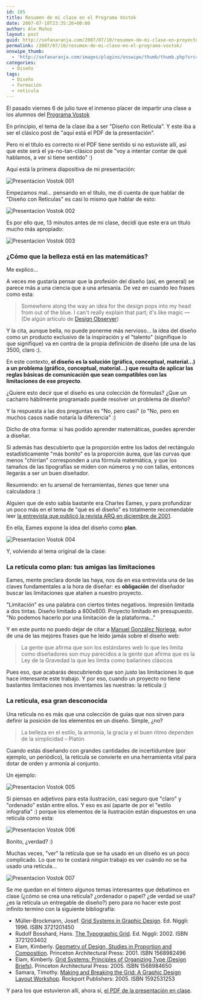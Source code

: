 ```yaml
---
id: 185
title: Resumen de mi clase en el Programa Vostok
date: 2007-07-10T23:35:26+00:00
author: Ale Muñoz
layout: post
guid: http://sofanaranja.com/2007/07/10/resumen-de-mi-clase-en-proyecto-vostok/
permalink: /2007/07/10/resumen-de-mi-clase-en-el-programa-vostok/
onswipe_thumb:
  - 'http://sofanaranja.com/images/plugins/onswipe/thumb/thumb.php?src=/images/2007/07/presentacion-vostok-001.png&amp;w=600&amp;h=800&amp;zc=1&amp;q=75&amp;f=0'
categories:
  - Diseño
tags:
  - Diseño
  - Formación
  - reticula
---
```

El pasado viernes 6 de julio tuve el inmenso placer de impartir una clase a los alumnos del [Programa Vostok](http://www.programavostok.com/)

En principio, el tema de la clase iba a ser "Diseño con Retícula". Y este iba a ser el clásico post de "aquí está el PDF de la presentación".

Pero ni el título es correcto ni el PDF tiene sentido si no estuviste allí, así que este será el ya-no-tan-clásico post de "voy a intentar contar de qué hablamos, a ver si tiene sentido" :)

Aquí está la primera diapositiva de mi presentación:

![Presentacion Vostok 001](/images/2007/07/presentacion-vostok-001.png)

Empezamos mal... pensando en el título, me di cuenta de que hablar de "Diseño con Retículas" es casi lo mismo que hablar de esto:

![Presentacion Vostok 002](/images/2007/07/presentacion-vostok-002.png)

Es por ello que, 13 minutos antes de mi clase, decidí que este era un título mucho más apropiado:

![Presentacion Vostok 003](/images/2007/07/presentacion-vostok-003.png)

### ¿Cómo que la belleza está en las matemáticas?

Me explico...

A veces me gustaría pensar que la profesión del diseño (así, en general) se parece más a una ciencia que a una artesanía. De vez en cuando leo frases como esta:

> Somewhere along the way an idea for the design pops into my head from out of the blue. I can't really explain that part; it's like magic — (De algún artículo de [Design Observer](http://www.designobserver.com/))

Y la cita, aunque bella, no puede ponerme más nervioso... la idea del diseño como un producto exclusivo de la inspiración y el "talento" (signifique lo que signifique) va en contra de la propia definición de diseño (de una de las 3500, claro :).

En este contexto, **el diseño es la solución (gráfica, conceptual, material...) a un problema (gráfico, conceptual, material...) que resulta de aplicar las reglas básicas de comunicación que sean compatibles con las limitaciones de ese proyecto**.

¿Quiere esto decir que el diseño es una colección de fórmulas? ¿Que un cacharro hábilmente programado puede resolver un problema de diseño?

Y la respuesta a las dos preguntas es "No, pero casi" (o "No, pero en muchos casos nadie notaría la diferencia" :)

Dicho de otra forma: si has podido aprender matemáticas, puedes aprender a diseñar.

Si además has descubierto que la proporción entre los lados del rectángulo estadísticamente "más bonito" es la proporción áurea, que las curvas que menos "chirrían" corresponden a una fórmula matemática, y que los tamaños de las tipografías se miden con números y no con tallas, entonces llegarás a ser un buen diseñador.

Resumiendo: en tu arsenal de herramientas, *tienes* que tener una calculadora :)

Alguien que de esto sabía bastante era Charles Eames, y para profundizar un poco más en el tema de "qué es el diseño" es totalmente recomendable leer [la entrevista que publicó la revista ARQ en diciembre de 2001](http://www.scielo.cl/scielo.php?pid=S0717-69962001004900011&script=sci_arttext).

En ella, Eames expone la idea del diseño como **plan**.

![Presentacion Vostok 004](/images/2007/07/presentacion-vostok-004.jpg)

Y, volviendo al tema original de la clase:


### La retícula como plan: tus amigas las limitaciones

Eames, mente preclara donde las haya, nos da en esa entrevista una de las claves fundamentales a la hora de diseñar: es **obligación** del diseñador buscar las limitaciones que atañen a nuestro proyecto.

"Limitación" es una palabra con ciertos tintes negativos. Impresión limitada a dos tintas. Diseño limitado a 800x600. Proyecto limitado en presupuesto. "No podemos hacerlo por una limitación de la plataforma..."

Y en este punto no puedo dejar de citar a [Manuel González Noriega](http://simplelogica.net/logicola/), autor de una de las mejores frases que he leído jamás sobre el diseño web:

> La gente que afirma que son los estándares web lo que les limita como diseñadores son muy parecidos a la gente que afirma que es la Ley de la Gravedad la que les limita como bailarines clásicos

Pues eso, que acabarás descubriendo que son *justo* las limitaciones lo que hace interesante este trabajo. Y por eso, cuando un proyecto no tiene bastantes limitaciones nos inventamos las nuestras: la retícula :)


### La retícula, esa gran desconocida

Una retícula no es más que una colección de guías que nos sirven para definir la posición de los elementos en un diseño. Simple, ¿no?

> La belleza en el estilo, la armonía, la gracia y el buen ritmo dependen de la simplicidad – Platón

Cuando estás diseñando con grandes cantidades de incertidumbre (por ejemplo, un periódico), la retícula se convierte en una herramienta vital para dotar de orden y armonía al conjunto.

Un ejemplo:

![Presentacion Vostok 005](/images/2007/07/presentacion-vostok-005.png)

Si piensas en adjetivos para esta ilustración, casi seguro que "claro" y "ordenado" están entre ellos. Y eso es así (aparte de por el "estilo infografía" :) porque los elementos de la ilustración están dispuestos en una retícula como esta:

![Presentacion Vostok 006](/images/2007/07/presentacion-vostok-006.png)

Bonito, ¿verdad? :)

Muchas veces, "ver" la retícula que se ha usado en un diseño es un poco complicado. Lo que no te costará *ningún* trabajo es ver cuándo no se ha usado una retícula...

![Presentacion Vostok 007](/images/2007/07/presentacion-vostok-007.png)

Se me quedan en el tintero algunos temas interesantes que debatimos en clase (¿cómo se crea una retícula? ¿ordenador o papel? ¿de verdad se usa? ¿es la retícula un entregable de diseño?) pero para no hacer este post infinito termino con la siguiente bibliografía:

* Müller-Brockmann, Josef. [Grid Systems in Graphic Design](http://www.amazon.com/dp/3721201450/). Ed. Niggli: 1996. ISBN 3721201450
* Rudolf Bosshard, Hans. [The Typographic Grid](http://amazon.com/dp/3721203402). Ed. Niggli: 2002. ISBN 3721203402
* Elam, Kimberly. [Geometry of Design, Studies in Proportion and Composition](http://amazon.com/dp/1568982496). Princeton Architectural Press: 2001. ISBN 1568982496
* Elam, Kimberly. [Grid Systems: Principles of Organizing Type (Design Briefs)](http://amazon.com/dp/1568984650). Princeton Architectural Press: 2005. ISBN 1568984650
* Samara, Timothy. [Making and Breaking the Grid: A Graphic Design Layout Workshop](http://amazon.com/dp/1592531253). Rockport Publishers: 2005. ISBN 1592531253

Y para los que estuvieron allí, ahora sí, [el PDF de la presentación en clase](http://sofanaranja.com/dl/clase_vostok_julio_2007.pdf).